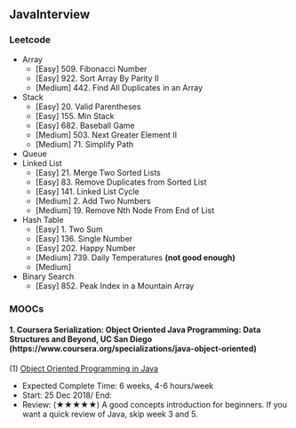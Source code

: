 JavaInterview
--
<h3>Leetcode</h3>

   * Array
      * [Easy] 509. Fibonacci Number
      * [Easy] 922. Sort Array By Parity II
      * [Medium] 442. Find All Duplicates in an Array
   * Stack
      * [Easy] 20. Valid Parentheses
      * [Easy] 155. Min Stack
      * [Easy] 682. Baseball Game
      * [Medium] 503. Next Greater Element II
      * [Medium] 71. Simplify Path
   * Queue
   * Linked List
      * [Easy] 21. Merge Two Sorted Lists
      * [Easy] 83. Remove Duplicates from Sorted List
      * [Easy] 141. Linked List Cycle
      * [Medium] 2. Add Two Numbers
      * [Medium] 19. Remove Nth Node From End of List
   * Hash Table
      * [Easy] 1. Two Sum
      * [Easy] 136. Single Number
      * [Easy] 202. Happy Number
      * [Medium] 739. Daily Temperatures **(not good enough)**
      * [Medium]
   * Binary Search
      * [Easy] 852. Peak Index in a Mountain Array


<h3>MOOCs</h3>
<h4>1. Coursera Serialization: Object Oriented Java Programming: Data Structures and Beyond, UC San Diego (https://www.coursera.org/specializations/java-object-oriented)</h4>

   (1) [Object Oriented Programming in Java](https://www.coursera.org/learn/object-oriented-java?specialization=java-object-oriented)</br>
   * Expected Complete Time: 6 weeks, 4-6 hours/week 
   * Start: 25 Dec 2018/ End:
   * Review: (★★★★★)
      A good concepts introduction for beginners. If you want a quick review of Java, skip week 3 and 5.

